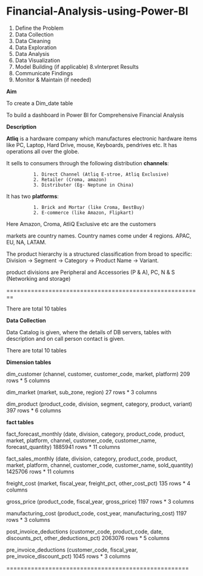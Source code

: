 # Financial-Analysis-using-Power-BI

1. Define the Problem
2. Data Collection
3. Data Cleaning
4. Data Exploration
5. Data Analysis
6. Data Visualization
7. Model Building (if applicable)
8.vInterpret Results
9. Communicate Findings
10. Monitor & Maintain (if needed)

**Aim**

To create a Dim_date table

To build a dashboard in Power BI for Comprehensive Financial Analysis

**Description**

**Atliq** is a hardware company which manufactures electronic hardware items like PC, Laptop, Hard Drive, mouse, Keyboards, pendrives etc. 
It has operations all over the globe. 

It sells to consumers through the following distribution **channels**:

              1. Direct Channel (Atliq E-stroe, Atliq Exclusive)
              2. Retailer (Croma, amazon)
              3. Distributer (Eg- Neptune in China)
              
It has two **platforms**:

              1. Brick and Mortar (like Croma, BestBuy)
              2. E-commerce (like Amazon, Flipkart)
              
Here Amazon, Croma, AtliQ Exclusive etc are the customers

markets are country names. Country names come under 4 regions. APAC, EU, NA, LATAM.

The product hierarchy is a structured classification from broad to specific: Division → Segment → Category → Product Name → Variant.

product divisions are Peripheral and Accessories (P & A), PC, N & S (Networking and storage) 

========================================================

There are total 10 tables

**Data Collection**

Data Catalog is given, where the details of DB servers, tables with description and on call person contact is given.

There are total 10 tables

**Dimension tables**

dim_customer (channel, customer, customer_code, market, platform)     209 rows * 5 columns

dim_market (market, sub_zone, region)          27 rows * 3 columns

dim_product (product_code, division, segment, category, product, variant)    397 rows * 6 columns    

**fact tables**

fact_forecast_monthly (date, division, category, product_code, product, market, platform, channel, customer_code, customer_name, forecast_quantity)    1885941 rows * 11 columns

fact_sales_monthly (date, division, category, product_code, product, market, platform, channel, customer_code, customer_name, sold_quantity)  1425706  rows * 11 columns

freight_cost (market, fiscal_year, freight_pct, other_cost_pct) 135 rows * 4 columns

gross_price (product_code, fiscal_year, gross_price) 1197 rows * 3 columns

manufacturing_cost (product_code, cost_year, manufacturing_cost)  1197 rows * 3 columns

post_invoice_deductions (customer_code, product_code, date, discounts_pct, other_deductions_pct)  2063076 rows  * 5 columns

pre_invoice_deductions (customer_code, fiscal_year, pre_invoice_discount_pct)    1045 rows * 3 columns    

====================================================













